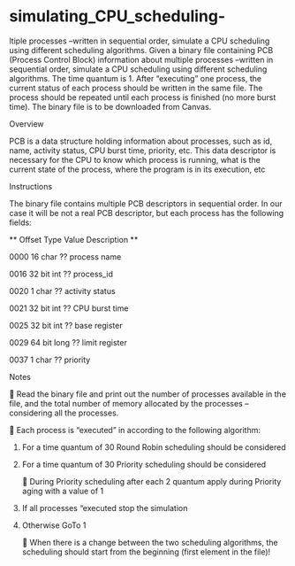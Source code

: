 # simulating_CPU_scheduling-
ltiple processes –written in sequential order, simulate a CPU scheduling using different scheduling algorithms.
Given a binary file containing PCB (Process Control Block) information about multiple processes –written in sequential order, simulate a CPU scheduling using different scheduling algorithms. The time quantum is 1. After “executing” one process, the current status of each process should be written in the same file. The process should be repeated until each process is finished (no more burst time). The binary file is to be downloaded from Canvas. 

Overview  

PCB is a data structure holding information about processes, such as id, name, activity status, CPU burst time, priority, etc. This data descriptor is necessary for the CPU to know which process is running, what is the current state of the process, where the program is in its execution, etc 

Instructions 

 The binary file contains multiple PCB descriptors in sequential order. In our case it will be not a real PCB descriptor, but each process has the following fields:  
 
 
** Offset   		Type    		Value   	Description **
 

 0000     		16 char 	 	??   		process name

 0016   			32 bit int 	??   		process_id 
 
 0020   			1  char   	 ??   		activity status 
 
 0021   			32 bit int 	??   		CPU burst time 
 
 0025   			32 bit int 	??   		base register 
 	
 0029   			64 bit long   ??  		 limit register 
 
 0037   			1 char    	??   		priority 
 
 
 Notes 
 
  Read the binary file and print out the number of processes available in the file, and the total number of memory allocated by the processes – considering all the processes. 
 
  Each process is “executed” in according to the following algorithm: 
 
 1) For a time quantum of 30 Round Robin scheduling should be considered 
 
 2) For a time quantum of 30 Priority scheduling should be considered 
 
 	 During Priority scheduling after each 2 quantum apply during Priority aging with a value of 1 

3) If all processes “executed stop the simulation

 4) Otherwise GoTo 1  
 
	  When there is a change between the two scheduling algorithms, the scheduling should start from the beginning (first element in the file)!

